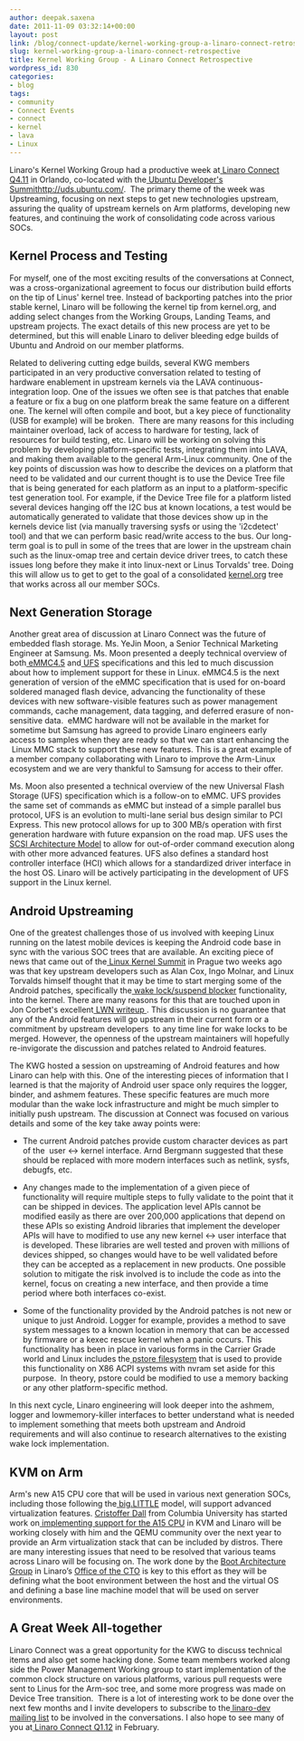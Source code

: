 ```yaml
---
author: deepak.saxena
date: 2011-11-09 03:32:14+00:00
layout: post
link: /blog/connect-update/kernel-working-group-a-linaro-connect-retrospective/
slug: kernel-working-group-a-linaro-connect-retrospective
title: Kernel Working Group - A Linaro Connect Retrospective
wordpress_id: 830
categories:
- blog
tags:
- community
- Connect Events
- connect
- kernel
- lava
- Linux
---
```


Linaro's Kernel Working Group had a productive week at[ Linaro Connect Q4.11](https://connect.linaro.org/resources/) in Orlando, co-located with the[ Ubuntu Developer's Summit]()http://uds.ubuntu.com/.   The primary theme of the week was Upstreaming, focusing on next steps  to get new technologies upstream, assuring the quality of upstream  kernels on Arm platforms, developing new features, and continuing the  work of consolidating code across various SOCs.

## Kernel Process and Testing

For  myself, one of the most exciting results of the conversations at  Connect, was a cross-organizational agreement to focus our distribution  build efforts on the tip of Linus' kernel tree. Instead of backporting  patches into the prior stable kernel, Linaro will be following the  kernel tip from kernel.org, and adding select changes from the Working  Groups, Landing Teams, and upstream projects. The exact details of this  new process are yet to be determined, but this will enable Linaro to  deliver bleeding edge builds of Ubuntu and Android on our member  platforms.

Related  to delivering cutting edge builds, several KWG members participated in  an very productive conversation related to testing of hardware  enablement in upstream kernels via the LAVA continuous-integration loop.  One of the issues we often see is that patches that enable a feature or  fix a bug on one platform break the same feature on a different one.  The kernel will often compile and boot, but a key piece of functionality  (USB for example) will be broken.  There are many reasons for this  including maintainer overload, lack of access to hardware for testing,  lack of resources for build testing, etc. Linaro will be working on  solving this problem by developing platform-specific tests, integrating  them into LAVA, and making them available to the general Arm-Linux  community. One of the key points of discussion was how to describe the  devices on a platform that need to be validated and our current thought  is to use the Device Tree file that is being generated for each platform  as an input to a platform-specific test generation tool. For example,  if the Device Tree file for a platform listed several devices hanging  off the I2C bus at known locations, a test would be automatically  generated to validate that those devices show up in the kernels device  list (via manually traversing sysfs or using the 'i2cdetect' tool) and  that we can perform basic read/write access to the bus. Our long-term  goal is to pull in some of the trees that are lower in the upstream  chain such as the linux-omap tree and certain device driver trees, to  catch these issues long before they make it into linux-next or Linus  Torvalds' tree. Doing this will allow us to get to get to the goal of a  consolidated [kernel.org](http://kernel.org/) tree that works across all our member SOCs.

## Next Generation Storage

Another  great area of discussion at Linaro Connect was the future of embedded  flash storage. Ms. YeJin Moon, a Senior Technical Marketing Engineer at  Samsung. Ms. Moon presented a deeply technical overview of both[ eMMC4.5](https://www.jedec.org/standards-documents/technology-focus-areas/flash-memory-ssds-ufs-emmc/e-mmc) and[ UFS](http://www.jedec.org/standards-documents/focus/flash/universal-flash-storage-ufs) specifications and this led to much discussion about how to implement  support for these in Linux. eMMC4.5 is the next generation of version of  the eMMC specification that is used for on-board soldered managed flash  device, advancing the functionality of these devices with new  software-visible features such as power management commands, cache  management, data tagging, and deferred erasure of non-sensitive data.   eMMC hardware will not be available in the market for sometime but  Samsung has agreed to provide Linaro engineers early access to samples  when they are ready so that we can start enhancing the  Linux MMC stack  to support these new features. This is a great example of a member  company collaborating with Linaro to improve the Arm-Linux ecosystem and  we are very thankful to Samsung for access to their offer.

Ms.  Moon also presented a technical overview of the new Universal Flash  Storage (UFS) specification which is a follow-on to eMMC. UFS provides  the same set of commands as eMMC but instead of a simple parallel bus  protocol, UFS is an evolution to multi-lane serial bus design similar to  PCI Express. This new protocol allows for up to 300 MB/s operation with  first generation hardware with future expansion on the road map. UFS  uses the[ SCSI Architecture Model](http://en.wikipedia.org/wiki/SCSI_architectural_model) to allow for out-of-order command execution along with other more  advanced features. UFS also defines a standard host controller interface  (HCI) which allows for a standardized driver interface in the host OS.  Linaro will be actively participating in the development of UFS support  in the Linux kernel.

## Android Upstreaming

One  of the greatest challenges those of us involved with keeping Linux  running on the latest mobile devices is keeping the Android code base in  sync with the various SOC trees that are available. An exciting piece  of news that came out of the[ Linux Kernel Summit](https://events.linuxfoundation.org/events/linux-kernel-summit) in Prague two weeks ago was that key upstream developers such as Alan  Cox, Ingo Molnar, and Linux Torvalds himself thought that it may be time  to start merging some of the Android patches, specifically the[ wake lock/suspend blocker](http://elinux.org/Android_Power_Management) functionality, into the kernel. There are many reasons for this that are touched upon in Jon Corbet's excellent[ LWN writeup ](http://lwn.net/Articles/464298/).  This discussion is no guarantee that any of the Android features will  go upstream in their current form or a commitment by upstream developers   to any time line for wake locks to be merged. However, the openness of  the upstream maintainers will hopefully re-invigorate the discussion  and patches related to Android features.

The  KWG hosted a session on upstreaming of Android features and how Linaro  can help with this. One of the interesting pieces of information that I  learned is that the majority of Android user space only requires the  logger, binder, and ashmem features. These specific features are much  more modular than the wake lock infrastructure and might be much simpler  to initially push upstream. The discussion at Connect was focused on  various details and some of the key take away points were:

  * The  current Android patches provide custom character devices as part of the   user <-> kernel interface. Arnd Bergmann suggested that these  should be replaced with more modern interfaces such as netlink, sysfs,  debugfs, etc.

  * Any  changes made to the implementation of a given piece of functionality  will require multiple steps to fully validate to the point that it can  be shipped in devices. The application level APIs cannot be modified  easily as there are over 200,000 applications that depend on these APIs  so existing Android libraries that implement the developer APIs will  have to modified to use any new kernel <-> user interface that is  developed. These libraries are well tested and proven with millions of  devices shipped, so changes would have to be well validated before they  can be accepted as a replacement in new products. One possible solution  to mitigate the risk involved is to include the code as into the kernel,  focus on creating a new interface, and then provide a time period where  both interfaces co-exist.
  
  * Some  of the functionality provided by the Android patches is not new or  unique to just Android. Logger for example, provides a method to save  system messages to a known location in memory that can be accessed by  firmware or a kexec rescue kernel when a panic occurs. This  functionality has been in place in various forms in the Carrier Grade  world and Linux includes the[ pstore filesystem](http://permalink.gmane.org/gmane.linux.kernel.commits.head/289849) that is used to provide this functionality on X86 ACPI systems with  nvram set aside for this purpose.  In theory, pstore could be modified  to use a memory backing or any other platform-specific method.


In  this next cycle, Linaro engineering will look deeper into the ashmem,  logger and lowmemory-killer interfaces to better understand what is  needed to implement something that meets both upstream and Android  requirements and will also continue to research alternatives to the  existing wake lock implementation.

## KVM on Arm

Arm's new A15 CPU core that will be used in various next generation SOCs, including those following the[ big.LITTLE](https://developer.arm.com/tools-and-software/software-development-tools/solutions/soc-design/biglittle) model, will support advanced virtualization features. [ Cristoffer Dall](http://www.cs.columbia.edu/%7Ecdall/) from Columbia University has started work on[ implementing support for the A15 CPU](http://wiki.ncl.cs.columbia.edu/wiki/KVMArm:MainPage) in KVM and Linaro will be working closely with him and the QEMU  community over the next year to provide an Arm virtualization stack that  can be included by distros. There are many interesting issues that need  to be resolved that various teams across Linaro will be focusing on.  The work done by the [Boot Architecture Group](https://wiki.linaro.org/OfficeofCTO) in Linaro’s [Office of the CTO](https://wiki.linaro.org/OfficeofCTO) is key to this effort as they will be defining what the boot  environment between the host and the virtual OS and defining a base line  machine model that will be used on server environments.

## A Great Week All-together

Linaro  Connect was a great opportunity for the KWG to discuss technical items  and also get some hacking done. Some team members worked along side the  Power Management Working group to start implementation of the common  clock structure on various platforms, various pull requests were sent to  Linus for the Arm-soc tree, and some more progress was made on Device  Tree transition.  There is a lot of interesting work to be done over the  next few months and I invite developers to subscribe to the[ linaro-dev mailing list](http://lists.linaro.org/mailman/listinfo/linaro-dev) to be involved in the conversations. I also hope to see many of you at[ Linaro Connect Q1.12](https://connect.linaro.org/) in February.
